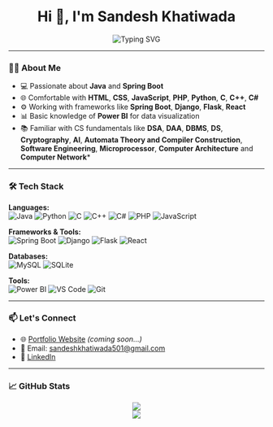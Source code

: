 <h1 align="center">Hi 👋, I'm Sandesh Khatiwada</h1>
<p align="center">
<img src="https://readme-typing-svg.demolab.com?font=Fira+Code&size=22&duration=3000&pause=1000&center=true&vCenter=true&width=500&lines=Backend+Developer;Code+Lover;Spring+Boot+Developer;Tech+Learner" alt="Typing SVG" />

</p>

---

### 👨‍💻 About Me

- 💻 Passionate about **Java** and **Spring Boot**
- 🌐 Comfortable with **HTML**, **CSS**, **JavaScript**, **PHP**, **Python**, **C**, **C++**, **C#**
- ⚙️ Working with frameworks like **Spring Boot**, **Django**, **Flask**, **React**
- 📊 Basic knowledge of **Power BI** for data visualization
- 📚 Familiar with CS fundamentals like **DSA**, **DAA**, **DBMS**, **DS**, **Cryptography**, **AI**, **Automata Theory and Compiler Construction**, **Software Engineering**, **Microprocessor**, **Computer Architecture** and **Computer Network***

---

### 🛠️ Tech Stack

**Languages:**  
![Java](https://img.shields.io/badge/Java-ED8B00?style=for-the-badge&logo=java&logoColor=white)
![Python](https://img.shields.io/badge/Python-3776AB?style=for-the-badge&logo=python&logoColor=white)
![C](https://img.shields.io/badge/C-00599C?style=for-the-badge&logo=c&logoColor=white)
![C++](https://img.shields.io/badge/C++-00599C?style=for-the-badge&logo=c%2B%2B&logoColor=white)
![C#](https://img.shields.io/badge/C%23-239120?style=for-the-badge&logo=c-sharp&logoColor=white)
![PHP](https://img.shields.io/badge/PHP-777BB4?style=for-the-badge&logo=php&logoColor=white)
![JavaScript](https://img.shields.io/badge/JavaScript-F7DF1E?style=for-the-badge&logo=javascript&logoColor=black)

**Frameworks & Tools:**  
![Spring Boot](https://img.shields.io/badge/Spring%20Boot-6DB33F?style=for-the-badge&logo=spring-boot&logoColor=white)
![Django](https://img.shields.io/badge/Django-092E20?style=for-the-badge&logo=django&logoColor=white)
![Flask](https://img.shields.io/badge/Flask-000000?style=for-the-badge&logo=flask&logoColor=white)
![React](https://img.shields.io/badge/React-20232A?style=for-the-badge&logo=react&logoColor=61DAFB)

**Databases:**  
![MySQL](https://img.shields.io/badge/MySQL-4479A1?style=for-the-badge&logo=mysql&logoColor=white)
![SQLite](https://img.shields.io/badge/SQLite-003B57?style=for-the-badge&logo=sqlite&logoColor=white)

**Tools:**  
![Power BI](https://img.shields.io/badge/Power%20BI-F2C811?style=for-the-badge&logo=powerbi&logoColor=black)
![VS Code](https://img.shields.io/badge/VS%20Code-007ACC?style=for-the-badge&logo=visual-studio-code&logoColor=white)
![Git](https://img.shields.io/badge/Git-F05032?style=for-the-badge&logo=git&logoColor=white)

---

### 📫 Let's Connect

- 🌐 [Portfolio Website](#) *(coming soon...)*
- 📧 Email: sandeshkhatiwada501@gmail.com
- 🔗 [LinkedIn](https://www.linkedin.com/in/sandesh-khatiwada-523b4626a/)

---

### 📈 GitHub Stats

<p align="center">
  <img src="https://github-readme-stats.vercel.app/api?username=SandeshKhatiwada05&show_icons=true&theme=tokyonight" />
  <br>
  <img src="https://github-readme-stats.vercel.app/api/top-langs/?username=SandeshKhatiwada05&layout=compact&theme=tokyonight" />
</p>
